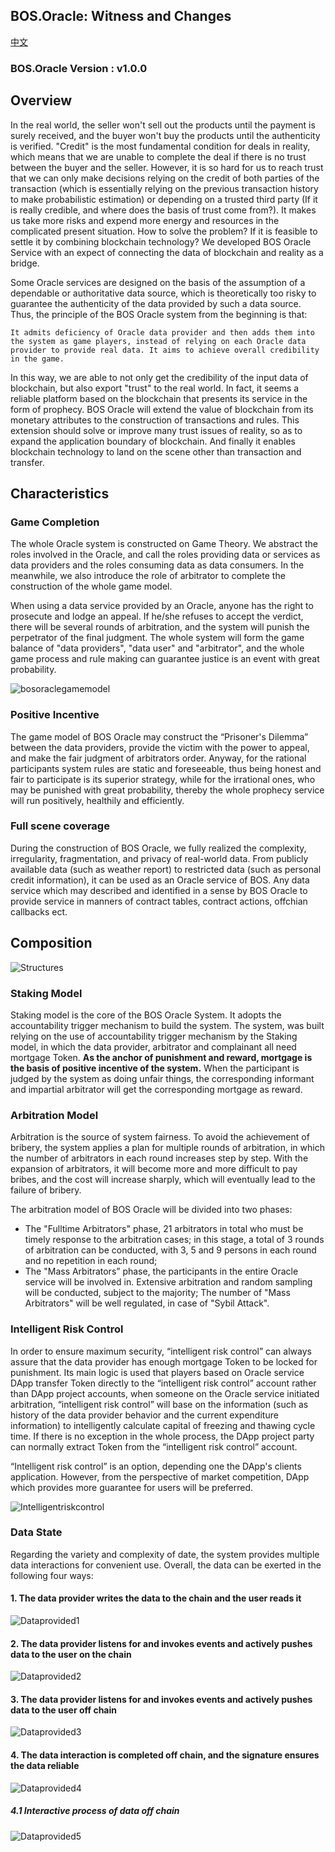 BOS.Oracle: Witness and Changes
----------

[中文](./README_CN.md)

### BOS.Oracle Version : v1.0.0

## Overview

In the real world, the seller won't sell out the products until the payment is surely received, and the buyer won't buy the products until the authenticity is verified. "Credit" is the most fundamental condition for deals in reality, which means that we are unable to complete the deal if there is no trust between the buyer and the seller. However, it is so hard for us to reach trust that we can only make decisions relying on the credit of both parties of the transaction (which is essentially relying on the previous transaction history to make probabilistic estimation) or depending on a trusted third party (If it is really credible, and where does the basis of trust come from?). It makes us take more risks and expend more energy and resources in the complicated present situation. How to solve the problem? If it is feasible to settle it by combining blockchain technology? We developed BOS Oracle Service with an expect of connecting the data of blockchain and reality as a bridge.

Some Oracle services are designed on the basis of the assumption of a dependable or authoritative data source, which is theoretically too risky to guarantee the authenticity of the data provided by such a data source. Thus, the principle of the BOS Oracle system from the beginning is that:

    It admits deficiency of Oracle data provider and then adds them into the system as game players, instead of relying on each Oracle data provider to provide real data. It aims to achieve overall credibility in the game.

In this way, we are able to not only get the credibility of the input data of blockchain, but also export "trust" to the real world. In fact, it seems a reliable platform based on the blockchain that presents its service in the form of prophecy. BOS Oracle will extend the value of blockchain from its monetary attributes to the construction of transactions and rules. This extension should solve or improve many trust issues of reality, so as to expand the application boundary of blockchain. And finally it enables blockchain technology to land on the scene other than transaction and transfer. 

## Characteristics
### Game Completion

The whole Oracle system is constructed on Game Theory. We abstract the roles involved in the Oracle, and call the roles providing data or services as data providers and the roles consuming data as data consumers. In the meanwhile, we also introduce the role of arbitrator to complete the construction of the whole game model.

When using a data service provided by an Oracle, anyone has the right to prosecute and lodge an appeal. If he/she refuses to accept the verdict, there will be several rounds of arbitration, and the system will punish the perpetrator of the final judgment. The whole system will form the game balance of "data providers", "data user" and "arbitrator", and the whole game process and rule making can guarantee justice is an event with great probability.  


![bosoraclegamemodel](https://raw.githubusercontent.com/boscore/Documentation/master/imgs/oralce/bosoracle_game_model.png)  


### Positive Incentive

The game model of BOS Oracle may construct the “Prisoner's Dilemma” between the data providers, provide the victim with the power to appeal, and make the fair judgment of arbitrators order. Anyway, for the rational participants system rules are static and foreseeable, thus being honest and fair to participate is its superior strategy, while for the irrational ones, who may be punished with great probability, thereby the whole prophecy service will run positively, healthily and efficiently.

### Full scene coverage

During the construction of BOS Oracle, we fully realized the complexity, irregularity, fragmentation, and privacy of real-world data. From publicly available data (such as weather report) to restricted data (such as personal credit information), it can be used as an Oracle service of BOS. Any data service which may described and identified in a sense by BOS Oracle to provide service in manners of contract tables, contract actions, offchian callbacks ect.

## Composition

![Structures](https://raw.githubusercontent.com/boscore/Documentation/master/imgs/oralce/bosoracle_structure.png)

### Staking Model

Staking model is the core of the BOS Oracle System. It adopts the accountability trigger mechanism to build the system. The system, was built relying on the use of accountability trigger mechanism by the Staking model, in which the data provider, arbitrator and complainant all need mortgage Token. **As the anchor of punishment and reward, mortgage is the basis of positive incentive of the system.** When the participant is judged by the system as doing unfair things, the corresponding informant and impartial arbitrator will get the corresponding mortgage as reward.

### Arbitration Model

Arbitration is the source of system fairness. To avoid the achievement of bribery, the system applies a plan for multiple rounds of arbitration, in which the number of arbitrators in each round increases step by step. With the expansion of arbitrators, it will become more and more difficult to pay bribes, and the cost will increase sharply, which will eventually lead to the failure of bribery. 

The arbitration model of BOS Oracle will be divided into two phases:

- The "Fulltime Arbitrators" phase, 21 arbitrators in total who must be timely response to the arbitration cases; in this stage, a total of 3 rounds of arbitration can be conducted, with 3, 5 and 9 persons in each round and no repetition in each round;
- The "Mass Arbitrators” phase, the participants in the entire Oracle service will be involved in. Extensive arbitration and random sampling will be conducted, subject to the majority; The number of "Mass Arbitrators" will be well regulated, in case of "Sybil Attack".

### Intelligent Risk Control

In order to ensure maximum security, “intelligent risk control” can always assure that the data provider has enough mortgage Token to be locked for punishment. Its main logic is used that players based on Oracle service DApp transfer Token directly to the “intelligent risk control” account rather than DApp project accounts, when someone on the Oracle service initiated arbitration, “intelligent risk control” will base on the information (such as history of the data provider behavior and the current expenditure information) to intelligently calculate capital of freezing and thawing cycle time. If there is no exception in the whole process, the DApp project party can normally extract Token from the “intelligent risk control” account.

“Intelligent risk control” is an option, depending one the DApp's clients application. However, from the perspective of market competition, DApp which provides more guarantee for users will be preferred.

![Intelligentriskcontrol](https://raw.githubusercontent.com/boscore/Documentation/master/imgs/oralce/bosoracle_risk_control.png)  


### Data State
Regarding the variety and complexity of date, the system provides multiple data interactions for convenient use. Overall, the data can be exerted in the following four ways:

#### 1. The data provider writes the data to the chain and the user reads it

![Dataprovided1](https://raw.githubusercontent.com/boscore/Documentation/master/imgs/oralce/bosoracle_df_table.jpg)  

#### 2. The data provider listens for and invokes events and actively pushes data to the user on the chain

![Dataprovided2](https://raw.githubusercontent.com/boscore/Documentation/master/imgs/oralce/bosoracle_df_listen_table.jpg)  

#### 3. The data provider listens for and invokes events and actively pushes data to the user off chain

![Dataprovided3](https://raw.githubusercontent.com/boscore/Documentation/master/imgs/oralce/bosoracle_df_listen_offchain.png)  

#### 4. The data interaction is completed off chain, and the signature ensures the data reliable

![Dataprovided4](https://raw.githubusercontent.com/boscore/Documentation/master/imgs/oralce/bosoracle_df_offchain1.jpg)  

##### 4.1 Interactive process of data off chain

![Dataprovided5](https://raw.githubusercontent.com/boscore/Documentation/master/imgs/oralce/bosoracle_df_offchain_detail.png)  

